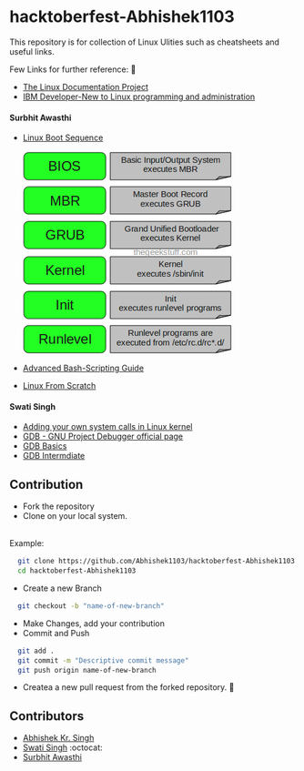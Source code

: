 # hacktoberfest-Abhishek1103

This repository is for collection of Linux Ulities such as cheatsheets and useful links.

Few Links for further reference: :rocket:
* [The Linux Documentation Project](https://www.tldp.org/)<br>
* [IBM Developer-New to Linux programming and administration](https://www.ibm.com/developerworks/linux/newto/)

#### Surbhit Awasthi

* [Linux Boot Sequence](https://www.thegeekstuff.com/2011/02/linux-boot-process)<br><br>
![Boot Sequence](https://github.com/Abhishek1103/hacktoberfest-Abhishek1103/blob/master/linux-boot-process.png)

* [Advanced Bash-Scripting Guide](http://www.tldp.org/LDP/abs/html/)
* [Linux From Scratch](http://www.linuxfromscratch.org/lfs/index.html)

####  Swati Singh
* [Adding your own system calls in Linux kernel](https://medium.com/anubhav-shrimal/adding-a-hello-world-system-call-to-linux-kernel-dad32875872) 
* [GDB - GNU Project Debugger official page](https://www.gnu.org/software/gdb/)
* [GDB Basics](https://medium.com/@amit.kulkarni/gdb-basics-bf3407593285)
* [GDB Intermdiate](https://medium.com/@amit.kulkarni/gdb-intermediate-807252261a53)

## Contribution

* Fork the repository
* Clone on your local system.
<br>
Example: <br>

```bash
  git clone https://github.com/Abhishek1103/hacktoberfest-Abhishek1103
  cd hacktoberfest-Abhishek1103
```

* Create a new Branch

```bash
  git checkout -b "name-of-new-branch"
```

* Make Changes, add your contribution
* Commit and Push

```bash
  git add .
  git commit -m "Descriptive commit message"
  git push origin name-of-new-branch
```

* Createa a new pull request from the forked repository. :rocket:

## Contributors

- [Abhishek Kr. Singh](https://github.com/Abhishek1103) 
- [Swati Singh](https://github.com/swatisingh20]) :octocat:
- [Surbhit Awasthi](https://github.com/surbhitawasthi)
